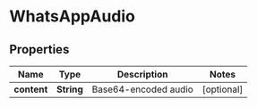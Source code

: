 
# WhatsAppAudio

## Properties
Name | Type | Description | Notes
------------ | ------------- | ------------- | -------------
**content** | **String** | Base64-encoded audio |  [optional]



